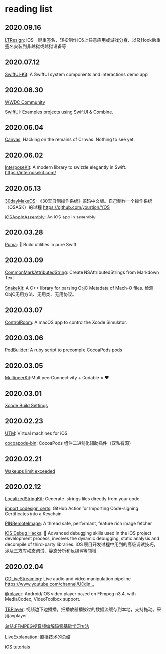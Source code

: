 # reading list

## 2020.09.16

[LTResign](https://github.com/gltwy/LTResign): iOS一键重签名，轻松制作iOS上任意应用或游戏分身、以及Hook后重签名安装到非越狱或越狱设备等

## 2020.07.12

[SwiftUI-Kit](https://github.com/jordansinger/SwiftUI-Kit): A SwiftUI system components and interactions demo app 

## 2020.06.30

[WWDC Community](https://github.com/twostraws/wwdc)

[SwiftUI](https://github.com/ivanvorobei/SwiftUI): Examples projects using SwiftUI & Combine.

## 2020.06.04

[Canvas](https://github.com/soffes/Canvas): Hacking on the remains of Canvas. Nothing to see yet.


## 2020.06.02

[InterposeKit](https://github.com/steipete/InterposeKit): A modern library to swizzle elegantly in Swift. https://interposekit.com/


## 2020.05.13

[30dayMakeOS](https://github.com/yourtion/30dayMakeOS): 《30天自制操作系统》源码中文版。自己制作一个操作系统（OSASK）的过程 https://github.com/yourtion/YOS

[iOSAppInAssembly](https://github.com/richardjrossiii/iOSAppInAssembly): An iOS app in assembly


## 2020.03.28

[Puma](https://github.com/pumaswift/Puma): 🐯 Build utilities in pure Swift


## 2020.03.09

[CommonMarkAttributedString](https://github.com/mattt/CommonMarkAttributedString): Create NSAttributedStrings from Markdown Text

[SnakeKit](https://github.com/flexih/SnakeKit): A C++ library for parsing ObjC Metadata of Mach-O files. 检测ObjC无用方法、无用类、无用协议。


## 2020.03.07

[ControlRoom](https://github.com/twostraws/ControlRoom): A macOS app to control the Xcode Simulator.


## 2020.03.06

[PodBuilder](https://github.com/Subito-it/PodBuilder): A ruby script to precompile CocoaPods pods


## 2020.03.05

[MultipeerKit](https://github.com/insidegui/MultipeerKit):MultipeerConnectivity + Codable = ❤️


## 2020.03.01

[Xcode Build Settings](https://xcodebuildsettings.com/)

## 2020.02.23

[UTM](https://github.com/utmapp/UTM): Virtual machines for iOS

[cocoapods-bin](https://github.com/tripleCC/cocoapods-bin): CocoaPods 组件二进制化辅助插件（双私有源）


## 2020.02.21

[ Wakeups limit exceeded ](https://forums.developer.apple.com/thread/124180)

## 2020.02.12

[LocalizedStringKit](https://github.com/microsoft/LocalizedStringKit): Generate .strings files directly from your code

[import codesign certs](https://github.com/Apple-Actions/import-codesign-certs): GitHub Action for Importing Code-signing Certificates into a Keychain

[PINRemoteImage](https://github.com/pinterest/PINRemoteImage): A thread safe, performant, feature rich image fetcher

[iOS Debug Hacks](https://github.com/aozhimin/iOS-Debug-Hacks/blob/master/README_CN.md): 🎯 Advanced debugging skills used in the iOS project development process, involves the dynamic debugging, static analysis and decompile of third-party libraries. iOS 项目开发过程中用到的高级调试技巧，涉及三方库动态调试、静态分析和反编译等领域


## 2020.02.04

[GDLiveStreaming](https://github.com/goodow/GDLiveStreaming): Live audio and video manipulation pipeline https://www.youtube.com/channel/UCdjn…

[ijkplayer](https://github.com/Bilibili/ijkplayer): Android/iOS video player based on FFmpeg n3.4, with MediaCodec, VideoToolbox support.

[TBPlayer](https://github.com/suifengqjn/TBPlayer): 视频边下边播播，把播放器播放过的数据流缓存到本地，支持拖动。采用avplayer

[总结:FFMPEG视音频编解码零基础学习方法](https://blog.csdn.net/leixiaohua1020/article/details/15811977)

[LiveExplanation](https://github.com/guoxiaopang/LiveExplanation): 直播技术的总结

[iOS tutorials](https://gstreamer.freedesktop.org/documentation/tutorials/ios/index.html?gi-language=c)
